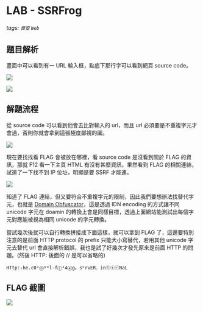# LAB - SSRFrog
###### tags: `資安` `Web`

## 題目解析
畫面中可以看到有一 URL 輸入框，點底下那行字可以看到網頁 source code。

![](https://i.imgur.com/QpW0TkI.png)

![](https://i.imgur.com/NEIhBZB.png)

## 解題流程
從 source code 可以看到他會去比對輸入的 url，而且 url 必須要是不重複字元才會過，否則你就會拿到這張極度鄙視的圖。

![](https://i.imgur.com/cj64Ga4.png)

現在要找找看 FLAG 會被放在哪裡，看 source code 是沒看到關於 FLAG 的資訊，那就 F12 看一下主頁 HTML 有沒有甚麼資訊，果然看到 FLAG 的相關連結，試連了一下找不到 IP 位址，明顯是要 SSRF 才能連。

![](https://i.imgur.com/7JRUUbc.png)

知道了 FLAG 連結，但又要符合不重複字元的限制，因此我們要想辦法找替代字元，也就是 [Domain Obfuscator](https://splitline.github.io/domain-obfuscator/)，這是透過 IDN encoding 的方式讓不同 unicode 字元在 doamin 的轉換上會是同樣目標，透過上面網站能測試出每個字元對應能被視為相同 unicode 的字元轉換。

嘗試幾次後就可以自行轉換拼接成下面這樣，就可以拿到 FLAG 了，這邊要特別注意的是前面 HTTP protocol 的 prefix 只能大小寫替代，若用其他 unicode 字元去替代 url 會直接解析錯誤，我也是試了好幾次才發先原來是前面 HTTP 的問題。(然後 HTTP: 後面的 // 是可以省略的)
```
HTtp:ₜhe.c0ᵒ⓪º⁰l-fⓛ⁴4④g。sᴱrvER．inⓣⓔⓡNaL
```
## FLAG 截圖
![](https://i.imgur.com/PR7Gfwy.png)

